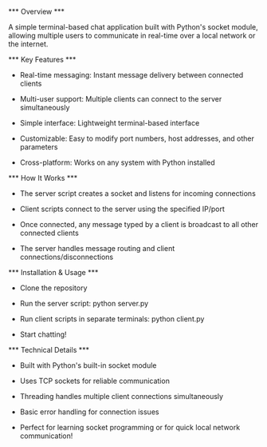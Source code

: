 *** Overview ***

A simple terminal-based chat application built with Python's socket module, allowing multiple users to communicate in real-time over a local network or the internet.

*** Key Features ***

- Real-time messaging: Instant message delivery between connected clients

- Multi-user support: Multiple clients can connect to the server simultaneously

- Simple interface: Lightweight terminal-based interface

- Customizable: Easy to modify port numbers, host addresses, and other parameters

- Cross-platform: Works on any system with Python installed

*** How It Works ***

- The server script creates a socket and listens for incoming connections

- Client scripts connect to the server using the specified IP/port

- Once connected, any message typed by a client is broadcast to all other connected clients

- The server handles message routing and client connections/disconnections

*** Installation & Usage ***

- Clone the repository

- Run the server script: python server.py

- Run client scripts in separate terminals: python client.py

- Start chatting!

*** Technical Details ***

- Built with Python's built-in socket module

- Uses TCP sockets for reliable communication

- Threading handles multiple client connections simultaneously

- Basic error handling for connection issues

- Perfect for learning socket programming or for quick local network communication!
